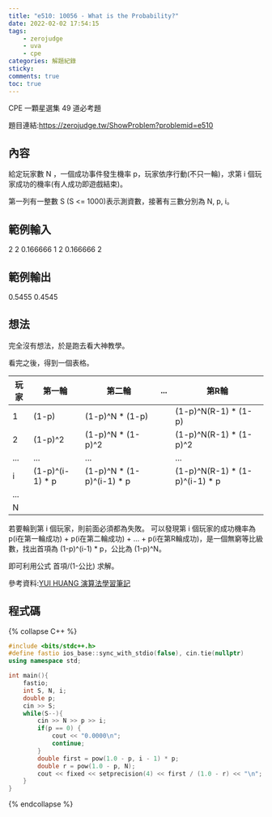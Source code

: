 ```yaml
---
title: "e510: 10056 - What is the Probability?"
date: 2022-02-02 17:54:15
tags:
    - zerojudge
    - uva
    - cpe
categories: 解題紀錄
sticky: 
comments: true
toc: true
---
```

CPE 一顆星選集 49 道必考題
<!--more-->
題目連結:https://zerojudge.tw/ShowProblem?problemid=e510
## 內容
給定玩家數 N ，一個成功事件發生機率 p，玩家依序行動(不只一輪)，求第 i 個玩家成功的機率(有人成功即遊戲結束)。

第一列有一整數 S (S <= 1000)表示測資數，接著有三數分別為 N, p, i。
## 範例輸入
2
2 0.166666 1
2 0.166666 2
## 範例輸出
0.5455
0.4545
## 想法
完全沒有想法，於是跑去看大神教學。

看完之後，得到一個表格。

玩家|第一輪|第二輪|...|第R輪
----|---- |---- |----|----
1   |(1-p)|(1-p)^N * (1-p)||(1-p)^N(R-1) * (1-p)
2   |(1-p)^2|(1-p)^N * (1-p)^2||(1-p)^N(R-1) * (1-p)^2
... |...  |...            ||...
i   |(1-p)^(i-1) * p|(1-p)^N * (1-p)^(i-1) * p||(1-p)^N(R-1) * (1-p)^(i-1) * p
... |     |               ||
N   |     |               ||

若要輪到第 i 個玩家，則前面必須都為失敗。
可以發現第 i 個玩家的成功機率為 p(i在第一輪成功) + p(i在第二輪成功) + ... + p(i在第R輪成功)，是一個無窮等比級數，找出首項為 (1-p)^(i-1) * p，公比為 (1-p)^N。

即可利用公式 首項/(1-公比) 求解。

參考資料:[YUI HUANG 演算法學習筆記](https://yuihuang.com/zj-e510/)
## 程式碼
{% collapse C++ %}
```cpp
#include <bits/stdc++.h>
#define fastio ios_base::sync_with_stdio(false), cin.tie(nullptr)
using namespace std;

int main(){
    fastio;
    int S, N, i;
    double p;
    cin >> S;
    while(S--){
        cin >> N >> p >> i;
        if(p == 0) {
            cout << "0.0000\n";
            continue;
        }
        double first = pow(1.0 - p, i - 1) * p;
        double r = pow(1.0 - p, N);
        cout << fixed << setprecision(4) << first / (1.0 - r) << "\n";
    }
}
```
{% endcollapse %}